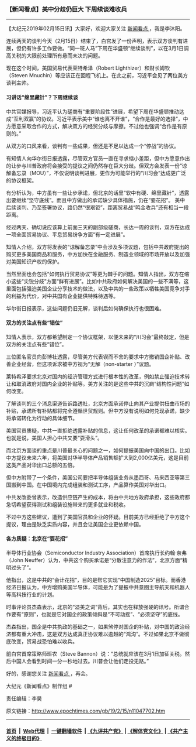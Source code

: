 ### 【新闻看点】美中分歧仍巨大 下周续谈难收兵
------------------------

<p>
 【大纪元2019年02月15日讯】大家好，欢迎大家关注
 <a href="http://www.epochtimes.com/gb/tag/%E6%96%B0%E9%97%BB%E7%9C%8B%E7%82%B9.html">
  新闻看点
 </a>
 ，我是李沐阳。
</p>
<p>
 连续两天的谈判今天（2月15日）结束了，白宫发了一份声明，表示双方谈判有进展，但仍有许多工作要做。“同一班人马”下周在华盛顿“继续谈判”，以在3月1日调高关税的大限前处理所有悬而未决的问题。
</p>
<p>
 现在这个时间，美国贸易代表莱特希泽（Robert Lighthizer）和财长姆钦（Steven Mnuchin）等应该正在回程飞机上。在此之前，习近平会见了两位美方谈判主帅。
</p>
<h4>
 习讲话“绵里藏针”？下周继续谈
</h4>
<p>
 中共官媒报导，习近平认为磋商有“重要阶段性”进展，希望下周在华盛顿推动达成“互利双赢”的协议。习近平表示美中“谁也离不开谁”，“合作是最好的选择”，中方愿意采取合作的方式，解决双方的经贸分歧与摩擦。不过他也强调“合作是有原则的。”
</p>
<p>
 从双方的口风来看，谈判有一些成果，但还是不足以达成一个“停战”的协议。
</p>
<p>
 有知情人向华尔街日报透露，尽管双方官员一直在寻求缩小差距，但中方愿意作出的让步与川普政府将会接受的提议之间仍然存在巨大分歧。但双方会发表一份“谅解备忘录（MOU）”，不仅说明谈判进展，更作为可能举行的“川习会”达成更广泛的协议框架。
</p>
<p>
 有分析认为，中方虽有一些让步承诺，但北京的话里“软中有硬、绵里藏针”，透露出要继续“坚守底线”。而且中方做出的承诺缺少具体措施，仍在“耍花招”。 美中后续谈判、乃至签署协议，路仍然“很艰钜”，距离贸易战“鸣金收兵”还有相当一段距离。
</p>
<p>
 经过两天、确切说应该算上前面三天的副部级磋商，长达一周的谈判，双方在达成一项全面贸易协议、平息贸易纷争方面“有一定进展”。
</p>
<p>
 知情人介绍，双方将发表的“谅解备忘录”中会涉及多项议题，包括中共政府提出的购买更多美国商品和服务，中方加快在金融服务、制造业领域的市场开放以及加强对美国知识产权的保护。
</p>
<p>
 当然里面也会包括“如何执行贸易协议”等更为棘手的问题。知情人指出，双方在缩小这些“尖锐分歧”方面“鲜有进展”。比如中共政府如何解决美国的一些不满等，这里面包括强迫美国企业分享技术的做法，以及中共的一些政策以牺牲美国竞争对手的利益为代价，对中共国有企业提供特殊待遇等。
</p>
<p>
 华尔街日报表示，这些问题仍旧无解，谈判后如何确保执行也很困难。
</p>
<h4>
 双方的关注点有些“错位”
</h4>
<p>
 知情人表示，双方都希望制定一个协议框架，以便未来的“川习会”最终敲定，但是双方的关注点有些“错位”。
</p>
<p>
 三位匿名官员向彭博社透露，尽管美方代表锲而不舍的要求中方撤销国企补贴、改善企业经营，但这项诉求被中方视为“无解（non-starter ）”议题。
</p>
<p>
 莱特希泽要求北京对国内的经济管理方式进行根本性的改革，例如禁止强迫技术转让和取消政府对国内企业的补贴等。美方关注的是这些中共的沉痾“结构性问题”如何改变。
</p>
<p>
 了解谈判的三个消息渠道告诉路透社，北京方面承诺停止向其产业提供扭曲市场的补贴，承诺所有补贴都将完全遵循世贸规则。但中方没有说明如何兑现承诺，缺少将承诺转化为行动的具体细节。
</p>
<p>
 美国官员质疑，中共一直拒绝透露补贴的信息，这让任何改革的承诺都难以核实。也就是说，美国人担心中共又要“耍滑头”。
</p>
<p>
 而北京方面谈的重点是川普最关心的问题之一，如何提振美国向中国的出口。比如中方提议未来六年，将美国对华半导体产品销售额扩大到2,000亿美元，这是目前这类产品对华出口总额的五倍。
</p>
<p>
 但中方附带了一个条件，美国公司要把半导体组装业务从墨西哥、马来西亚等第三国搬到中国。在中国境内完成组装和测试工序，产品算作美国对华出口。
</p>
<p>
 中共发改委曾表示，改造供应链产生的成本，将由中共地方政府承担，这些政府都急切希望获得测试和组装设施带来的更多就业和税收。
</p>
<p>
 不过中方这些建议，遭到了美国官员和企业的怀疑。目前美方已经拒绝了中方这个提议，理由是缺乏实质内容，并且会让美国企业更依赖中国。
</p>
<h4>
 各方质疑：北京在“耍花招”
</h4>
<p>
 半导体行业协会（Semiconductor Industry Association）首席执行长约翰·奈弗（John Neuffer）认为，中共这个购买承诺是“分散注意力的作法”，北京方面“精明过头了”。
</p>
<p>
 他指出，这是中共的“会计花招”，目的是帮它实现“中国制造2025”目标。而香港经济日报认为，中方增购美国半导体，可能是为了提振中共意图主导航天和机器人等高科技行业的计划。
</p>
<p>
 时事评论员杰森表示，北京的“溢美之词”背后，其实也在释放强硬的讯号。所谓合作要有“原则”，也就是它对国企的政策倾斜是“不可动摇”、“必须坚守”的底线。
</p>
<p>
 杰森指出，国企是中共执政的基础之一，如果煞停对国企的补贴，对中国的政治经济都有重大冲击，这是双方达成真正协议难以逾越的“鸿沟”。不过如果北京不做彻底改变，贸易战恐怕难以收兵。
</p>
<p>
 前白宫首席策略师班农（Steve Bannon）说：“总统就应该在3月1日加征关税。然后中国人会看到时间一分一秒地过去。川普会让他们走投无路。”
</p>
<p>
 好的，感谢您关注
 <a href="http://www.epochtimes.com/gb/tag/%E6%96%B0%E9%97%BB%E7%9C%8B%E7%82%B9.html">
  新闻看点
 </a>
 ，再会。
</p>
<p>
 大纪元《新闻看点》制作组 #
</p>
<p>
 责任编辑：李昊
</p>
<p>
</p>

原文链接：http://www.epochtimes.com/gb/19/2/15/n11047702.htm


------------------------
#### [首页](https://github.com/gfw-breaker/banned-news/blob/master/README.md) &nbsp;|&nbsp; [Web代理](https://github.com/labour-camp/helloworld) &nbsp;|&nbsp; [一键翻墙软件](https://github.com/gfw-breaker/nogfw/blob/master/README.md) &nbsp;| [《九评共产党》](https://github.com/gfw-breaker/9ping.md/blob/master/README.md#九评之一评共产党是什么) | [《解体党文化》](https://github.com/gfw-breaker/jtdwh.md/blob/master/README.md) | [《共产主义的终极目的》](https://github.com/gfw-breaker/gczydzjmd.md/blob/master/README.md)


